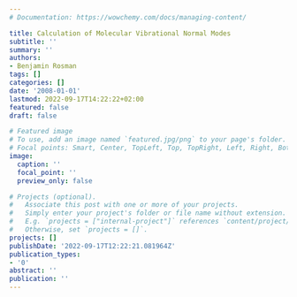 ```yaml
---
# Documentation: https://wowchemy.com/docs/managing-content/

title: Calculation of Molecular Vibrational Normal Modes
subtitle: ''
summary: ''
authors:
- Benjamin Rosman
tags: []
categories: []
date: '2008-01-01'
lastmod: 2022-09-17T14:22:22+02:00
featured: false
draft: false

# Featured image
# To use, add an image named `featured.jpg/png` to your page's folder.
# Focal points: Smart, Center, TopLeft, Top, TopRight, Left, Right, BottomLeft, Bottom, BottomRight.
image:
  caption: ''
  focal_point: ''
  preview_only: false

# Projects (optional).
#   Associate this post with one or more of your projects.
#   Simply enter your project's folder or file name without extension.
#   E.g. `projects = ["internal-project"]` references `content/project/deep-learning/index.md`.
#   Otherwise, set `projects = []`.
projects: []
publishDate: '2022-09-17T12:22:21.081964Z'
publication_types:
- '0'
abstract: ''
publication: ''
---
```

